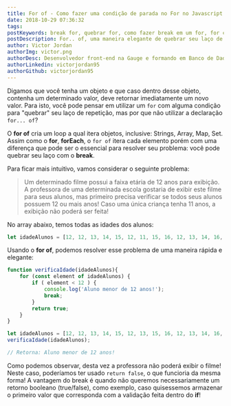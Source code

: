 ```yaml
---
title: For of - Como fazer uma condição de parada no For no Javascript
date: 2018-10-29 07:36:32
tags:
postKeywords: break for, quebrar for, como fazer break em um for, for com condição de parada, break laço, condição for parada, condição de parada for
postDescription: For.. of, uma maneira elegante de quebrar seu laço de repetição no javascript!
author: Victor Jordan
authorImg: victor.png
authorDesc: Desenvolvedor front-end na Gauge e formando em Banco de Dados pela Fatec, apaixonado por usabilidade, performance e UX!
authorLinkedin: victorjordan95
authorGithub: victorjordan95
---
```


Digamos que você tenha um objeto e que caso dentro desse objeto, contenha um determinado valor, deve retornar imediatamente um novo valor. Para isto, você pode pensar em utilizar um `for` com alguma condição para "quebrar" seu laço de repetição, mas por que não utilizar a declaração `for... of`?

O **for of** cria um loop a qual itera objetos, inclusive: Strings, Array, Map, Set. Assim como o **for**, **forEach**, o `for of` itera cada elemento porém com uma diferença que pode ser o essencial para resolver seu problema: você pode quebrar seu laço com o **break**.

<!-- more --> 

Para ficar mais intuitivo, vamos considerar o seguinte problema: 

> Um determinado filme possui a faixa etária de 12 anos para exibição. A professora de uma determinada escola gostaria de exibir este filme para seus alunos, mas primeiro precisa verificar se todos seus alunos possuem 12 ou mais anos! Caso uma única criança tenha 11 anos, a exibição não poderá ser feita!

No array abaixo, temos todas as idades dos alunos:

```javascript
let idadeAlunos = [12, 12, 13, 14, 15, 12, 11, 15, 16, 12, 13, 14, 16, 15, 11];
```

Usando o **for of**, podemos resolver esse problema de uma maneira rápida e elegante:

```javascript
function verificaIdade(idadeAlunos){
    for (const element of idadeAlunos) {
        if ( element < 12 ) {
            console.log('Aluno menor de 12 anos!');
            break;
        }
        return true;
    }
}

let idadeAlunos = [12, 12, 13, 14, 15, 12, 13, 15, 16, 12, 13, 14, 16, 15, 11];
verificaIdade(idadeAlunos);

// Retorna: Aluno menor de 12 anos!
```

Como podemos observar, desta vez a professora não poderá exibir o filme! 
Neste caso, poderíamos ter usado `return false`, o que funcioria da mesma forma! A vantagem do break é quando não queremos necessariamente um retorno booleano (true/false), como exemplo, caso quisessemos armazenar o primeiro valor que corresponda com a validação feita dentro do **if**!
